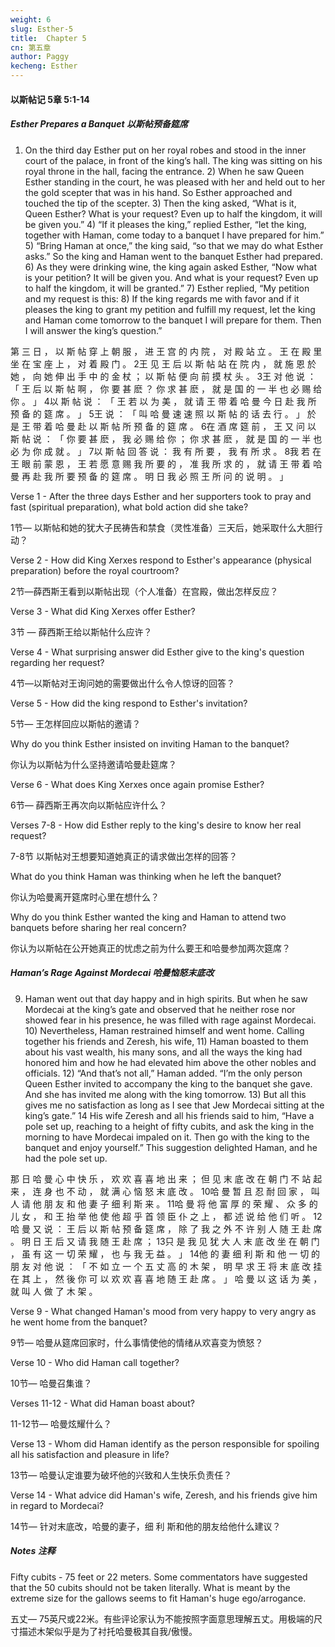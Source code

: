 ```yaml
---
weight: 6
slug: Esther-5
title:  Chapter 5
cn: 第五章
author: Paggy
kecheng: Esther
---
```


#### 以斯帖记 5章 5:1-14      

##### Esther Prepares a Banquet 以斯帖预备筵席

1) On the third day Esther put on her royal robes and stood in the inner court of the palace, in front of the king’s hall. The king was sitting on his royal throne in the hall, facing the entrance. 2) When he saw Queen Esther standing in the court, he was pleased with her and held out to her the gold scepter that was in his hand. So Esther approached and touched the tip of the scepter. 3) Then the king asked, “What is it, Queen Esther? What is your request? Even up to half the kingdom, it will be given you.” 4) “If it pleases the king,” replied Esther, “let the king, together with Haman, come today to a banquet I have prepared for him.” 5) “Bring Haman at once,” the king said, “so that we may do what Esther asks.” So the king and Haman went to the banquet Esther had prepared. 6) As they were drinking wine, the king again asked Esther, “Now what is your petition? It will be given you. And what is your request? Even up to half the kingdom, it will be granted.” 7) Esther replied, “My petition and my request is this: 8) If the king regards me with favor and if it pleases the king to grant my petition and fulfill my request, let the king and Haman come tomorrow to the banquet I will prepare for them. Then I will answer the king’s question.”

第 三 日 ， 以 斯 帖 穿 上 朝 服 ， 进 王 宫 的 内 院 ， 对 殿 站 立 。 王 在 殿 里 坐 在 宝 座 上 ， 对 着 殿 门 。 2王 见 王 后 以 斯 帖 站 在 院 内 ， 就 施 恩 於 她 ， 向 她 伸 出 手 中 的 金 杖 ； 以 斯 帖 便 向 前 摸 杖 头 。 3王 对 他 说 ： 「 王 后 以 斯 帖 啊 ， 你 要 甚 麽 ？ 你 求 甚 麽 ， 就 是 国 的 一 半 也 必 赐 给 你 。 」 4以 斯 帖 说 ： 「 王 若 以 为 美 ， 就 请 王 带 着 哈 曼 今 日 赴 我 所 预 备 的 筵 席 。 」 5王 说 ： 「 叫 哈 曼 速 速 照 以 斯 帖 的 话 去 行 。 」 於 是 王 带 着 哈 曼 赴 以 斯 帖 所 预 备 的 筵 席 。 6在 酒 席 筵 前 ， 王 又 问 以 斯 帖 说 ： 「 你 要 甚 麽 ， 我 必 赐 给 你 ； 你 求 甚 麽 ， 就 是 国 的 一 半 也 必 为 你 成 就 。 」 7以 斯 帖 回 答 说 ： 我 有 所 要 ， 我 有 所 求 。 8我 若 在 王 眼 前 蒙 恩 ， 王 若 愿 意 赐 我 所 要 的 ， 准 我 所 求 的 ， 就 请 王 带 着 哈 曼 再 赴 我 所 要 预 备 的 筵 席 。 明 日 我 必 照 王 所 问 的 说 明 。 」

Verse 1 - After the three days Esther and her supporters took to pray and 			fast (spiritual preparation), what bold action did she take?

1节— 以斯帖和她的犹大子民祷告和禁食（灵性准备）三天后，她采取什么大胆行动？

Verse 2 - How did King Xerxes respond to Esther's appearance (physical 			preparation) before the royal courtroom?

2节—薛西斯王看到以斯帖出现（个人准备）在宫殿，做出怎样反应？ 

Verse 3 - What did King Xerxes offer Esther?

3节 — 薛西斯王给以斯帖什么应许？

Verse 4 - What surprising answer did Esther give to the king's question 			regarding her request?

4节—以斯帖对王询问她的需要做出什么令人惊讶的回答？

Verse 5 - How did the king respond to Esther's invitation?

5节— 王怎样回应以斯帖的邀请？

Why do you think Esther insisted on inviting Haman to the banquet?

你认为以斯帖为什么坚持邀请哈曼赴筵席？

Verse 6 - What does King Xerxes once again promise Esther?

6节— 薛西斯王再次向以斯帖应许什么？

Verses 7-8 - How did Esther reply to the king's desire to know her real 				request?

7-8节  以斯帖对王想要知道她真正的请求做出怎样的回答？

What do you think Haman was thinking when he left the banquet?

你认为哈曼离开筵席时心里在想什么？

Why do you think Esther wanted the king and Haman to attend two 			banquets before sharing her real concern?

你认为以斯帖在公开她真正的忧虑之前为什么要王和哈曼参加两次筵席？

##### Haman’s Rage Against Mordecai 哈曼恼怒末底改

9) Haman went out that day happy and in high spirits. But when he saw Mordecai at the king’s gate and observed that he neither rose nor showed fear in his presence, he was filled with rage against Mordecai. 10) Nevertheless, Haman restrained himself and went home. Calling together his friends and Zeresh, his wife, 11) Haman boasted to them about his vast wealth, his many sons, and all the ways the king had honored him and how he had elevated him above the other nobles and officials. 12) “And that’s not all,” Haman added. “I’m the only person Queen Esther invited to accompany the king to the banquet she gave. And she has invited me along with the king tomorrow. 13) But all this gives me no satisfaction as long as I see that Jew Mordecai sitting at the king’s gate.” 14 His wife Zeresh and all his friends said to him, “Have a pole set up, reaching to a height of fifty cubits, and ask the king in the morning to have Mordecai impaled on it. Then go with the king to the banquet and enjoy yourself.” This suggestion delighted Haman, and he had the pole set up.

那 日 哈 曼 心 中 快 乐 ， 欢 欢 喜 喜 地 出 来 ； 但 见 末 底 改 在 朝 门 不 站 起 来 ， 连 身 也 不 动 ， 就 满 心 恼 怒 末 底 改 。 10哈 曼 暂 且 忍 耐 回 家 ， 叫 人 请 他 朋 友 和 他 妻 子 细 利 斯 来 。 11哈 曼 将 他 富 厚 的 荣 耀 、 众 多 的 儿 女 ， 和 王 抬 举 他 使 他 超 乎 首 领 臣 仆 之 上 ， 都 述 说 给 他 们 听 。 12哈 曼 又 说 ： 王 后 以 斯 帖 预 备 筵 席 ， 除 了 我 之 外 不 许 别 人 随 王 赴 席 。 明 日 王 后 又 请 我 随 王 赴 席 ； 13只 是 我 见 犹 大 人 末 底 改 坐 在 朝 门 ， 虽 有 这 一 切 荣 耀 ， 也 与 我 无 益 。 」 14他 的 妻 细 利 斯 和 他 一 切 的 朋 友 对 他 说 ： 「 不 如 立 一 个 五 丈 高 的 木 架 ， 明 早 求 王 将 末 底 改 挂 在 其 上 ， 然 後 你 可 以 欢 欢 喜 喜 地 随 王 赴 席 。 」 哈 曼 以 这 话 为 美 ， 就 叫 人 做 了 木 架 。

Verse 9 - What changed Haman's mood from very happy to very angry as 		he went home from the banquet?

9节— 哈曼从筵席回家时，什么事情使他的情绪从欢喜变为愤怒？

Verse 10 - Who did Haman call together?

10节— 哈曼召集谁？

Verses 11-12 - What did Haman boast about?

11-12节— 哈曼炫耀什么？

Verse 13 - Whom did Haman identify as the person responsible for spoiling 			all his satisfaction and pleasure in life?

13节— 哈曼认定谁要为破坏他的兴致和人生快乐负责任？
          

Verse 14 - What advice did Haman's wife, Zeresh, and his friends give him 			in regard to Mordecai?	

14节— 针对末底改，哈曼的妻子，细 利 斯和他的朋友给他什么建议？

##### Notes 注释

Fifty cubits - 75 feet or 22 meters. Some commentators have suggested that the 	50 cubits should not be taken literally. What is meant by the extreme size 	for the gallows seems to fit Haman's huge ego/arrogance.

五丈— 75英尺或22米。有些评论家认为不能按照字面意思理解五丈。用极端的尺寸描述木架似乎是为了衬托哈曼极其自我/傲慢。